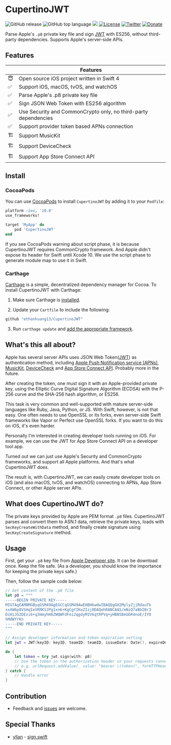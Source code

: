 # CupertinoJWT

![GitHub release](https://img.shields.io/github/release/ethanhuang13/CupertinoJWT.svg)
![GitHub top language](https://img.shields.io/github/languages/top/ethanhuang13/CupertinoJWT.svg)
![](https://img.shields.io/badge/Platforms-iOS%2010.0%2B%20%7C%20macOS%2010.12%2B%20%7C%20%20tvOS%2010.0%2B%20%7C%20watchOS%203.0%2B-lightgrey.svg)
[![License](https://img.shields.io/github/license/ethanhuang13/CupertinoJWT.svg)](https://github.com/ethanhuang13/knil/blob/master/LICENSE)
[![Twitter](https://img.shields.io/badge/Twitter-%40ethanhuang13-blue.svg)](https://twitter.com/ethanhuang13)
[![Donate](https://img.shields.io/badge/Donate-PayPal-green.svg)](https://paypal.me/ethanhuang13)

Parse Apple's `.p8` private key file and sign [JWT](https://jwt.io) with ES256, without third-party dependencies. Supports Apple's server-side APIs.

## Features

| | Features |
| --- | --- |
| 😇 | Open source iOS project written in Swift 4 |
| ✅ | Support iOS, macOS, tvOS, and watchOS |
| ✅ | Parse Apple's .p8 private key file |
| ✅ | Sign JSON Web Token with ES256 algorithm |
| ✅ | Use Security and CommonCrypto only, no third-party dependencies |
| ✅ | Support provider token based APNs connection |
| 🏗 | Support MusicKit |
| 🏗 | Support DeviceCheck |
| 🏗 | Support App Store Connect API |

## Install

### CocoaPods

You can use [CocoaPods](http://cocoapods.org/) to install `CupertinoJWT` by adding it to your `Podfile`:

```ruby
platform :ios, '10.0'
use_frameworks!

target 'MyApp' do
    pod 'CupertinoJWT'
end
```

If you see CocoaPods warning about script phase, it is because CupertinoJWT requires CommonCrypto framework. And Apple didn't expose its header for Swift until Xcode 10. We use the script phase to generate module map to use it in Swift.

### Carthage

[Carthage][] is a simple, decentralized dependency manager for Cocoa. To install CupertinoJWT with Carthage:

 1. Make sure Carthage is [installed][Carthage Installation].

 2. Update your `Cartfile` to include the following:

```ruby
github "ethanhuang13/CupertinoJWT"
```

 3. Run `carthage update` and [add the appropriate framework][Carthage Usage].

[Carthage]: https://github.com/Carthage/Carthage
[Carthage Installation]: https://github.com/Carthage/Carthage#installing-carthage
[Carthage Usage]: https://github.com/Carthage/Carthage#adding-frameworks-to-an-application

## What's this all about?

Apple has several server APIs uses JSON Web Token([JWT](https://jwt.io)) as authentication method, including [Apple Push Notification service (APNs)](https://developer.apple.com/library/archive/documentation/NetworkingInternet/Conceptual/RemoteNotificationsPG/CommunicatingwithAPNs.html#//apple_ref/doc/uid/TP40008194-CH11-SW1), [MusicKit](https://help.apple.com/developer-account/#/devce5522674), [DeviceCheck](https://help.apple.com/developer-account/#/devc3cc013b7) and [App Store Connect API](https://developer.apple.com/videos/play/wwdc2018/303/). Probably more in the future.

After creating the token, one must sign it with an Apple-provided private key, using the Elliptic Curve Digital Signature Algorithm (ECDSA) with the P-256 curve and the SHA-256 hash algorithm, or ES256.

This task is very common and well-supported with mature server-side languages like Ruby, Java, Python, or JS. With Swift, however, is not that easy. One often needs to use OpenSSL or its forks, even server-side Swift frameworks like Vapor or Perfect use OpenSSL forks. If you want to do this on iOS, it's even harder.

Personally I'm interested in creating developer tools running on iOS. For example, we can use the JWT for App Store Connect API on a developer tool app.

Turned out we can just use Apple's Security and CommonCrypto frameworks, and support all Apple platforms. And that's what CupertinoJWT does.

The result is, with CupertinoJWT, we can easily create developer tools on iOS (and also macOS, tvOS, and watchOS) connecting to APNs, App Store Connect, or other Apple server APIs.

## What does CupertinoJWT do?

The private keys provided by Apple are PEM format `.p8` files. CupertinoJWT parses and convert them to ASN.1 data, retrieve the private keys, loads with `SecKeyCreateWithData` method, and finally create signature using `SecKeyCreateSignature` method.

## Usage

First, get your `.p8` key file from [Apple Developer site](https://developer.apple.com/account/ios/authkey/). It can be download once. Keep the file safe. (As a developer, you should know the importance for keeping the private keys safe.)

Then, follow the sample code below:

```swift
// Get content of the .p8 file
let p8 = """
-----BEGIN PRIVATE KEY-----
MIGTAgEAMBMGByqGSM49AgEGCCqGSM49AwEHBHkwdwIBAQQgGH2MylyZjjRdauTk
xxXW6p8VSHqIeVRRKSJPg1xn6+KgCgYIKoZIzj0DAQehRANCAAS/mNzQ7aBbIBr3
DiHiJGIDEzi6+q3mmyhH6ZWQWFdFei2qgdyM1V6qtRPVq+yHBNSBebbR4noE/IYO
hMdWYrKn
-----END PRIVATE KEY-----
"""

// Assign developer information and token expiration setting
let jwt = JWT(keyID: keyID, teamID: teamID, issueDate: Date(), expireDuration: 60 * 60)

do {
    let token = try jwt.sign(with: p8)
    // Use the token in the authorization header in your requests connecting to Apple’s API server.
    // e.g. urlRequest.addValue(_ value: "bearer \(token)", forHTTPHeaderField field: "authorization")
} catch {
    // Handle error
}
```

## Contribution

- Feedback and [issues](https://github.com/ethanhuang13/CupertinoJWT/issues/new) are welcome.

## Special Thanks

- [yllan](https://github.com/yllan) - [sign.swift](https://gist.github.com/yllan/413ae0d4b17dd6b47383e6a46da55cdd)
